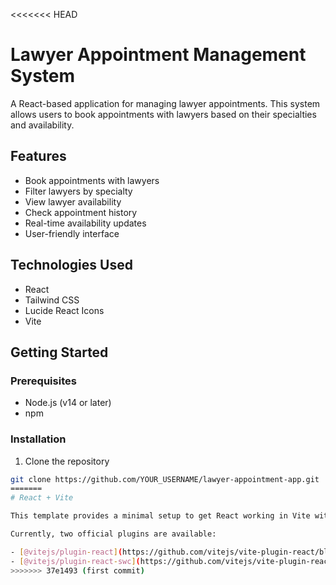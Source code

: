 <<<<<<< HEAD
# Lawyer Appointment Management System

A React-based application for managing lawyer appointments. This system allows users to book appointments with lawyers based on their specialties and availability.

## Features

- Book appointments with lawyers
- Filter lawyers by specialty
- View lawyer availability
- Check appointment history
- Real-time availability updates
- User-friendly interface

## Technologies Used

- React
- Tailwind CSS
- Lucide React Icons
- Vite

## Getting Started

### Prerequisites

- Node.js (v14 or later)
- npm

### Installation

1. Clone the repository
```bash
git clone https://github.com/YOUR_USERNAME/lawyer-appointment-app.git
=======
# React + Vite

This template provides a minimal setup to get React working in Vite with HMR and some ESLint rules.

Currently, two official plugins are available:

- [@vitejs/plugin-react](https://github.com/vitejs/vite-plugin-react/blob/main/packages/plugin-react/README.md) uses [Babel](https://babeljs.io/) for Fast Refresh
- [@vitejs/plugin-react-swc](https://github.com/vitejs/vite-plugin-react-swc) uses [SWC](https://swc.rs/) for Fast Refresh
>>>>>>> 37e1493 (first commit)
